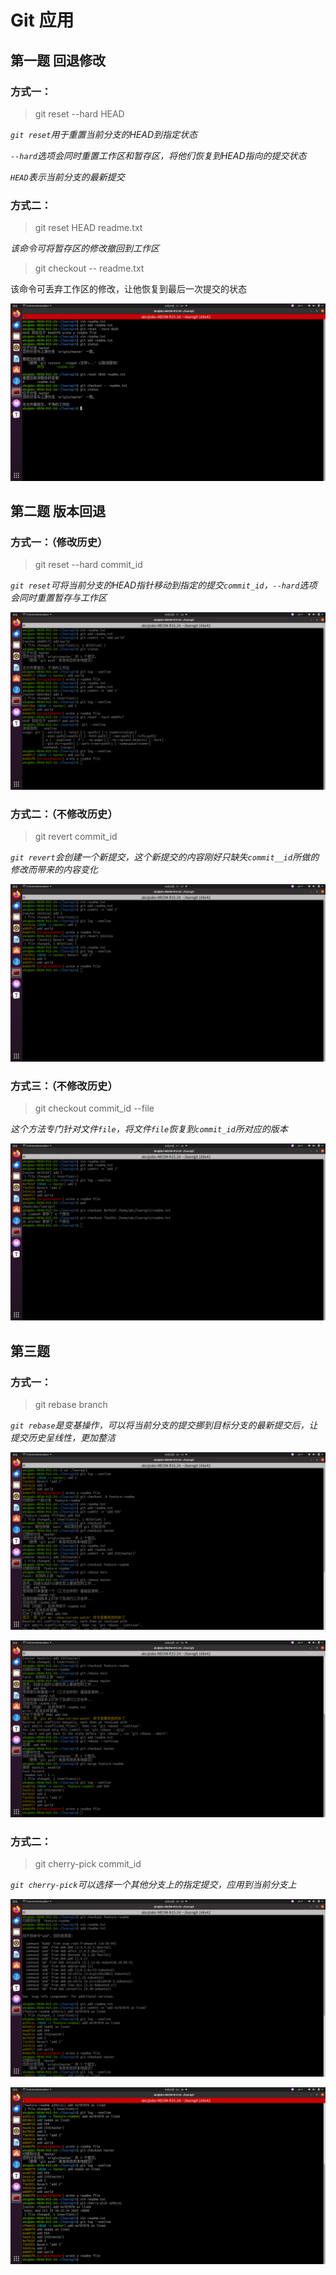 # Git 应用

## 第一题 回退修改

### 方式一：

> git reset --hard HEAD

*`git reset`用于重置当前分支的HEAD到指定状态*

*`--hard`选项会同时重置工作区和暂存区，将他们恢复到HEAD指向的提交状态*

*`HEAD`表示当前分支的最新提交*

### 方式二：

> git reset HEAD readme.txt

*该命令可将暂存区的修改撤回到工作区*

> git checkout -- readme.txt

该命令可丢弃工作区的修改，让他恢复到最后一次提交的状态

![第一题的图片](task1.png)



## 第二题 版本回退

### 方式一：（修改历史）

> git reset --hard commit_id

*`git reset`可将当前分支的HEAD指针移动到指定的提交`commit_id`，`--hard`选项会同时重置暂存与工作区*

![第二题方式一](task2_1.png)

### 方式二：（不修改历史）

> git revert commit_id

*`git revert`会创建一个新提交，这个新提交的内容刚好只缺失`commit__id`所做的修改而带来的内容变化*

![方式二图片](task2_2.png)

### 方式三：（不修改历史）

> git checkout commit_id --file

*这个方法专门针对文件`file`，将文件`file`恢复到`commit_id`所对应的版本*

![方式三图片](task2_3.png)





## 第三题

### 方式一：

> git rebase branch

*`git rebase`是变基操作，可以将当前分支的提交挪到目标分支的最新提交后，让提交历史呈线性，更加整洁*

![图1](task3_1.1.png)

![图2](task3_1.2.png)

### 方式二：

> git cherry-pick commit_id

*`git cherry-pick`可以选择一个其他分支上的指定提交，应用到当前分支上*

![图1](task3_2.1.png)

![图2](task3_2.2.png)









